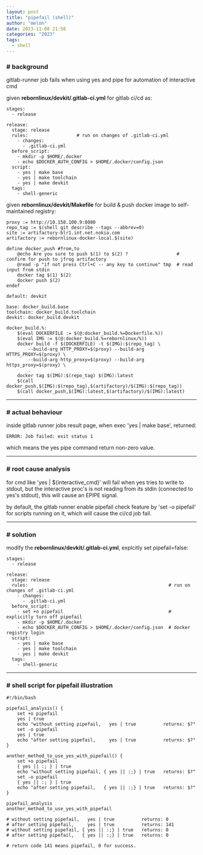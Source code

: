 ```yaml
---
layout: post
title: "pipefail (shell)"
author: "melon"
date: 2023-11-08 21:58
categories: "2023"
tags:
  - shell
---
```


### # background
gitlab-runner job fails when using yes and pipe for automation of interactive cmd

given __rebornlinux/devkit/.gitlab-ci.yml__ for gitlab ci/cd as:
```text
stages:
  - release

release:
  stage: release
  rules:                  # run on changes of .gitlab-ci.yml
    - changes:
      - .gitlab-ci.yml
  before_script:
    - mkdir -p $HOME/.docker
    - echo $DOCKER_AUTH_CONFIG > $HOME/.docker/config.json
  script:
    - yes | make base
    - yes | make toolchain
    - yes | make devkit
  tags:
    - shell-generic
```

given __rebornlinux/devkit/Makefile__ for build & push docker image to self-maintained registry:
```text
proxy := http://10.158.100.9:8080
repo_tag := $(shell git describe --tags --abbrev=0)
site := artifactory-blr1.int.net.nokia.com
artifactory := rebornlinux-docker-local.$(site)

define docker_push #from,to
	@echo Are you sure to push $(1) to $(2) ?                  # confirm for push to jfrog artifactory
	@read -p "if not press Ctrl+C -- any key to continue" tmp  # read input from stdin
	docker tag $(1) $(2)
	docker push $(2)
endef

default: devkit

base: docker_build.base
toolchain: docker_build.toolchain
devkit: docker_build.devkit

docker_build.%:
	$(eval DOCKERFILE := $(@:docker_build.%=Dockerfile.%))
	$(eval IMG := $(@:docker_build.%=rebornlinux/%))
	docker build -f $(DOCKERFILE) -t $(IMG):$(repo_tag) \
		--build-arg HTTP_PROXY=$(proxy) --build-arg HTTPS_PROXY=$(proxy) \
		--build-arg http_proxy=$(proxy) --build-arg https_proxy=$(proxy) \
		.
	docker tag $(IMG):$(repo_tag) $(IMG):latest
	$(call docker_push,$(IMG):$(repo_tag),$(artifactory)/$(IMG):$(repo_tag))
	$(call docker_push,$(IMG):latest,$(artifactory)/$(IMG):latest)
```

<hr>

### # actual behaviour
inside gitlab runner jobs result page, when exec 'yes | make base', returned:
```text
ERROR: Job failed: exit status 1
```
which means the yes pipe command return non-zero value.

<hr>

### # root cause analysis
for cmd like 'yes | ${interactive_cmd}' will fail when yes tries to write to stdout, 
but the interactive proc's is not reading from its stdin (connected to yes's stdout), 
this will cause an EPIPE signal.

by default, the gitlab runner enable pipefail check feature by 'set -o pipefail' for scripts running on it, 
which will cause the ci/cd job fail.

<hr>

### # solution
modify the __rebornlinux/devkit/.gitlab-ci.yml__, explcitly set pipefail=false:
```text
stages:
  - release

release:
  stage: release
  rules:                                                    # run on changes of .gitlab-ci.yml
    - changes:
      - .gitlab-ci.yml
  before_script:
    - set +o pipefail                                       # explicitly turn off pipefail
    - mkdir -p $HOME/.docker
    - echo $DOCKER_AUTH_CONFIG > $HOME/.docker/config.json  # docker registry login
  script:
    - yes | make base
    - yes | make toolchain
    - yes | make devkit
  tags:
    - shell-generic
```

<hr>

### # shell script for pipefail illustration
```text
#!/bin/bash

pipefail_analysis() {
    set +o pipefail
    yes | true
    echo "without setting pipefail,   yes | true          returns: $?"
    set -o pipefail
    yes | true
    echo "after setting pipefail,     yes | true          returns: $?"
}

another_method_to_use_yes_with_pipefail() {
    set +o pipefail
    { yes || :; } | true
    echo "without setting pipefail, { yes || :;} | true   returns: $?"
    set -o pipefail
    { yes || :; } | true
    echo "after setting pipefail,   { yes || :;} | true   returns: $?"
}

pipefail_analysis
another_method_to_use_yes_with_pipefail

# without setting pipefail,   yes | true          returns: 0
# after setting pipefail,     yes | true          returns: 141
# without setting pipefail, { yes || :;} | true   returns: 0
# after setting pipefail,   { yes || :;} | true   returns: 0

# return code 141 means pipefail, 0 for success.
```
